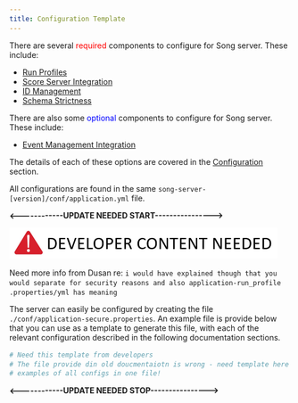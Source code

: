 ```yaml
---
title: Configuration Template
---
```


There are several <span style="color:red"> required</span> components to configure for Song server.  These include: 
- [Run Profiles](/documentation/song/installation/configuration/profiles) 
- [Score Server Integration](/documentation/song/installation/configuration/score) 
- [ID Management](/documentation/song/installation/configuration/id)
- [Schema Strictness](/documentation/song/installation/configuration/schema)

There are also some <span style="color:blue">optional</span> components to configure for Song server.  These include:  
- [Event Management Integration](/documentation/song/installation/configuration/kafka)

The details of each of these options are covered in the [Configuration](/documentation/song/installation/configuration/) section. 

All configurations are found in the same `song-server-[version]/conf/application.yml` file.



**<------------UPDATE NEEDED START---------------->**

![DEV_CONTENT](../../assets/developer-content-needed.png 'Dev content needed')

Need more info from Dusan re: `i would have explained though that you would separate for security reasons and also application-run_profile .properties/yml has meaning`

The server can easily be configured by creating the file `./conf/application-secure.properties`.  An example file is provide below that you can use as a template to generate this file, with each of the relevant configuration described in the following documentation sections. 


```bash
# Need this template from developers 
# The file provide din old doucmentaiotn is wrong - need template here
# examples of all configs in one file!
```

**<------------UPDATE NEEDED STOP---------------->**


